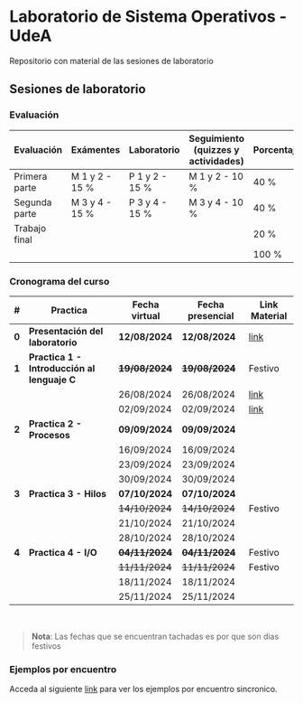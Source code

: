# Laboratorio de Sistema Operativos - UdeA

Repositorio con material de las sesiones de laboratorio

## Sesiones de laboratorio

### Evaluación

|Evaluación|Exámentes|Laboratorio|Seguimiento (quizzes y actividades)|Porcentaje|
|---|---|---|---|---|
|Primera parte|M 1 y 2 - 15 %|P 1 y 2 - 15 %|M 1 y 2 - 10 %|40 %|
|Segunda parte|M 3 y 4 - 15 %|P 3 y 4 - 15 %|M 3 y 4 - 10 %|40 %|
|Trabajo final||||20 %|
|||||100 %|

### Cronograma del curso

|#|Practica|Fecha virtual|Fecha presencial|Link Material|
|---|---|---|---|---|
|**0**|**Presentación del laboratorio**|**12/08/2024**|**12/08/2024**|[link](lab0_12-08-24/)|
|**1**|**Practica 1 - Introducción al lenguaje C**|**~~19/08/2024~~**|**~~19/08/2024~~**|Festivo|
|||26/08/2024|26/08/2024|[link](lab1_26-08-24/)|
|||02/09/2024|02/09/2024|[link](lab1_02-09-24/)|
|**2**|**Practica 2 - Procesos**|**09/09/2024**|**09/09/2024**||
|||16/09/2024|16/09/2024||
|||23/09/2024|23/09/2024||
|||30/09/2024|30/09/2024||
|**3**|**Practica 3 - Hilos**|**07/10/2024**|**07/10/2024**||
|||~~14/10/2024~~|~~14/10/2024~~|Festivo|
|||21/10/2024|21/10/2024||
|||28/10/2024|28/10/2024||
|**4**|**Practica 4 - I/O**|**~~04/11/2024~~**|**~~04/11/2024~~**|Festivo|
|||~~11/11/2024~~|~~11/11/2024~~|Festivo|
|||18/11/2024|18/11/2024||
|||25/11/2024|25/11/2024||

<br/>

> **Nota**: Las fechas que se encuentran tachadas es por que son dias festivos

### Ejemplos por encuentro

Acceda al siguiente [link](ejemplos_sesion/) para ver los ejemplos por encuentro sincronico.
